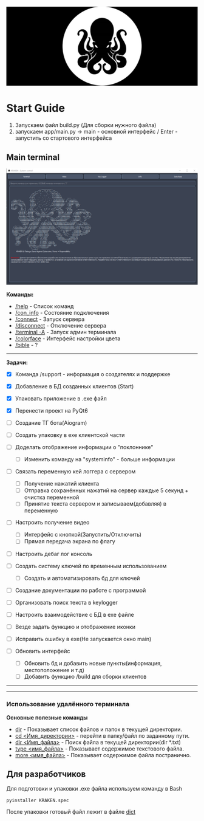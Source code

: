![](resources/img/imgReadme/kraken_background.jpg)

# Start Guide 
1. Запускаем файл build.py (Для сборки нужного файла)
2. запускаем app/main.py -> main - основной интерфейс / Enter - запустить со стартового интерфейса



## Main terminal
![Терминал](resources/img/imgReadme/terminal.png)

**Команды:**
- <u>/help</u> - Список команд
- <u>/con_info</u> - Состояние подключения
- <u>/connect</u> - Запуск сервера
- <u>/disconnect</u> - Отключение сервера
- <u>/terminal -A</u> - Запуск админ терминала
- <u>/colorface</u> - Интерфейс настройки цвета
- <u>/bible</u> - ?

---

**Задачи:**
- [x] Команда /support - информация о создателях и поддержке
- [x] Добавление в БД созданных клиентов (Start)
- [x] Упаковать приложение в .exe файл
- [x] Перенести проект на PyQt6
- [ ] Создание ТГ бота(Aiogram)
- [ ] Создать упаковку в exe клиентской части
- [ ] Доделать отображение информации о "поклоннике"
    - [ ] Изменить команду на "systeminfo" - больше информации
- [ ] Связать переменную кей логгера с сервером
    - [ ] Получение нажатий клиента
    - [ ] Отправка сохранённых нажатий на сервер каждые 5 секунд + очистка переменной
    - [ ] Принятие текста сервером и записываем(добавляя) в переменную
- [ ] Настроить получение видео
    - [ ] Интерфейс с кнопкой(Запустить/Отключить)
    - [ ] Прямая передача экрана по флагу
- [ ] Настроить дебаг лог консоль
- [ ] Создать систему ключей по временным использованием
    - [ ] Создать и автоматизировать бд для ключей 
- [ ] Создание документации по работе с программой
- [ ] Организовать поиск текста в keylogger

- [ ] Настроить взаимодействие с БД в exe файле
- [ ] Везде задать функцию и отображение иконки
- [ ] Исправить ошибку в exe(Не запускается окно main)
- [ ] Обновить интерфейс
    - [ ] Обновить бд и добавить новые пункты(информация, местоположение и т.д)
    - [ ] Добавить функцию /build для сборки клиентов

---
---
### Использование удалённого терминала
**Основные полезные команды**
- <u>dir</u> - Показывает список файлов и папок в текущей директории.
- <u>cd <Имя_директории></u> - перейти в папку/файл по заданному пути.
- <u>dir <Имя_файла></u> - Поиск файла в текущей директории(dir *.txt)
- <u>type <имя_файла></u> - Показывает содержимое текстового файла.
- <u>more <имя_файла></u> - Показывает содержимое файла постранично.


## Для разработчиков
Для подготовки и упаковки .exe файла используем команду в Bash
```
pyinstaller KRAKEN.spec
```
После упаковки готовый файл лежит в файле <u>dict</u>